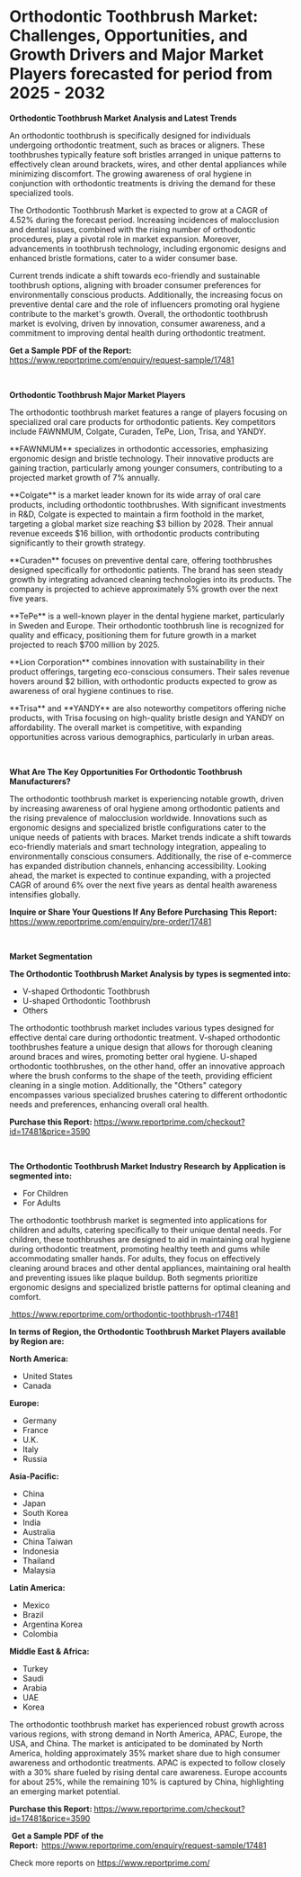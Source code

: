 <p><h1>Orthodontic Toothbrush Market: Challenges, Opportunities, and Growth Drivers and Major Market Players forecasted for period from 2025 - 2032</h1></p><p><strong>Orthodontic Toothbrush Market Analysis and Latest Trends</strong></p>
<p><p>An orthodontic toothbrush is specifically designed for individuals undergoing orthodontic treatment, such as braces or aligners. These toothbrushes typically feature soft bristles arranged in unique patterns to effectively clean around brackets, wires, and other dental appliances while minimizing discomfort. The growing awareness of oral hygiene in conjunction with orthodontic treatments is driving the demand for these specialized tools.</p><p>The Orthodontic Toothbrush Market is expected to grow at a CAGR of 4.52% during the forecast period. Increasing incidences of malocclusion and dental issues, combined with the rising number of orthodontic procedures, play a pivotal role in market expansion. Moreover, advancements in toothbrush technology, including ergonomic designs and enhanced bristle formations, cater to a wider consumer base. </p><p>Current trends indicate a shift towards eco-friendly and sustainable toothbrush options, aligning with broader consumer preferences for environmentally conscious products. Additionally, the increasing focus on preventive dental care and the role of influencers promoting oral hygiene contribute to the market's growth. Overall, the orthodontic toothbrush market is evolving, driven by innovation, consumer awareness, and a commitment to improving dental health during orthodontic treatment.</p></p>
<p><strong>Get a Sample PDF of the Report:&nbsp;</strong> <a href="https://www.reportprime.com/enquiry/request-sample/17481?utm_campaign=2628&utm_medium=2&utm_source=Github&utm_content=ia&utm_term=18032025&utm_id=orthodontic-toothbrush">https://www.reportprime.com/enquiry/request-sample/17481</a></p>
<p>&nbsp;</p>
<p><strong>Orthodontic Toothbrush Major Market Players</strong></p>
<p><p>The orthodontic toothbrush market features a range of players focusing on specialized oral care products for orthodontic patients. Key competitors include FAWNMUM, Colgate, Curaden, TePe, Lion, Trisa, and YANDY. </p><p>**FAWNMUM** specializes in orthodontic accessories, emphasizing ergonomic design and bristle technology. Their innovative products are gaining traction, particularly among younger consumers, contributing to a projected market growth of 7% annually.</p><p>**Colgate** is a market leader known for its wide array of oral care products, including orthodontic toothbrushes. With significant investments in R&D, Colgate is expected to maintain a firm foothold in the market, targeting a global market size reaching $3 billion by 2028. Their annual revenue exceeds $16 billion, with orthodontic products contributing significantly to their growth strategy.</p><p>**Curaden** focuses on preventive dental care, offering toothbrushes designed specifically for orthodontic patients. The brand has seen steady growth by integrating advanced cleaning technologies into its products. The company is projected to achieve approximately 5% growth over the next five years.</p><p>**TePe** is a well-known player in the dental hygiene market, particularly in Sweden and Europe. Their orthodontic toothbrush line is recognized for quality and efficacy, positioning them for future growth in a market projected to reach $700 million by 2025.</p><p>**Lion Corporation** combines innovation with sustainability in their product offerings, targeting eco-conscious consumers. Their sales revenue hovers around $2 billion, with orthodontic products expected to grow as awareness of oral hygiene continues to rise.</p><p>**Trisa** and **YANDY** are also noteworthy competitors offering niche products, with Trisa focusing on high-quality bristle design and YANDY on affordability. The overall market is competitive, with expanding opportunities across various demographics, particularly in urban areas.</p></p>
<p>&nbsp;</p>
<p><strong>What Are The Key Opportunities For Orthodontic Toothbrush Manufacturers?</strong></p>
<p><p>The orthodontic toothbrush market is experiencing notable growth, driven by increasing awareness of oral hygiene among orthodontic patients and the rising prevalence of malocclusion worldwide. Innovations such as ergonomic designs and specialized bristle configurations cater to the unique needs of patients with braces. Market trends indicate a shift towards eco-friendly materials and smart technology integration, appealing to environmentally conscious consumers. Additionally, the rise of e-commerce has expanded distribution channels, enhancing accessibility. Looking ahead, the market is expected to continue expanding, with a projected CAGR of around 6% over the next five years as dental health awareness intensifies globally.</p></p>
<p><strong>Inquire or Share Your Questions If Any Before Purchasing This Report:</strong> <a href="https://www.reportprime.com/enquiry/pre-order/17481?utm_campaign=2628&utm_medium=2&utm_source=Github&utm_content=ia&utm_term=18032025&utm_id=orthodontic-toothbrush">https://www.reportprime.com/enquiry/pre-order/17481</a></p>
<p>&nbsp;</p>
<p><strong>Market Segmentation</strong></p>
<p><strong>The Orthodontic Toothbrush Market Analysis by types is segmented into:</strong></p>
<p><ul><li>V-shaped Orthodontic Toothbrush</li><li>U-shaped Orthodontic Toothbrush</li><li>Others</li></ul></p>
<p><p>The orthodontic toothbrush market includes various types designed for effective dental care during orthodontic treatment. V-shaped orthodontic toothbrushes feature a unique design that allows for thorough cleaning around braces and wires, promoting better oral hygiene. U-shaped orthodontic toothbrushes, on the other hand, offer an innovative approach where the brush conforms to the shape of the teeth, providing efficient cleaning in a single motion. Additionally, the "Others" category encompasses various specialized brushes catering to different orthodontic needs and preferences, enhancing overall oral health.</p></p>
<p><strong>Purchase this Report:&nbsp;</strong><a href="https://www.reportprime.com/checkout?id=17481&price=3590&utm_campaign=2628&utm_medium=2&utm_source=Github&utm_content=ia&utm_term=18032025&utm_id=orthodontic-toothbrush">https://www.reportprime.com/checkout?id=17481&price=3590</a></p>
<p>&nbsp;</p>
<p><strong>The Orthodontic Toothbrush Market Industry Research by Application is segmented into:</strong></p>
<p><ul><li>For Children</li><li>For Adults</li></ul></p>
<p><p>The orthodontic toothbrush market is segmented into applications for children and adults, catering specifically to their unique dental needs. For children, these toothbrushes are designed to aid in maintaining oral hygiene during orthodontic treatment, promoting healthy teeth and gums while accommodating smaller hands. For adults, they focus on effectively cleaning around braces and other dental appliances, maintaining oral health and preventing issues like plaque buildup. Both segments prioritize ergonomic designs and specialized bristle patterns for optimal cleaning and comfort.</p></p>
<p><a href="https://www.reportprime.com/orthodontic-toothbrush-r17481?utm_campaign=2628&utm_medium=2&utm_source=Github&utm_content=ia&utm_term=18032025&utm_id=orthodontic-toothbrush">&nbsp;https://www.reportprime.com/orthodontic-toothbrush-r17481</a></p>
<p><strong>In terms of Region, the Orthodontic Toothbrush Market Players available by Region are:</strong></p>
<p>
    <p> <strong> North America: </strong>
        <ul>
            <li>United States</li>
            <li>Canada</li>
        </ul>
        </p> 
    <p> <strong> Europe: </strong>
        <ul>
            <li>Germany</li>
            <li>France</li>
            <li>U.K.</li>
            <li>Italy</li>
            <li>Russia</li>
        </ul>
        </p> 
    <p> <strong> Asia-Pacific: </strong>
        <ul>
            <li>China</li>
            <li>Japan</li>
            <li>South Korea</li>
            <li>India</li>
            <li>Australia</li>
            <li>China Taiwan</li>
            <li>Indonesia</li>
            <li>Thailand</li>
            <li>Malaysia</li>
        </ul>
        </p> 
    <p> <strong> Latin America: </strong>
        <ul>
            <li>Mexico</li>
            <li>Brazil</li>
            <li>Argentina Korea</li>
            <li>Colombia</li>
        </ul>
        </p> 
    <p> <strong> Middle East & Africa: </strong>
        <ul>
            <li>Turkey</li>
            <li>Saudi</li>
            <li>Arabia</li>
            <li>UAE</li>
            <li>Korea</li>
        </ul>
    </p>
    </p>
<p><p>The orthodontic toothbrush market has experienced robust growth across various regions, with strong demand in North America, APAC, Europe, the USA, and China. The market is anticipated to be dominated by North America, holding approximately 35% market share due to high consumer awareness and orthodontic treatments. APAC is expected to follow closely with a 30% share fueled by rising dental care awareness. Europe accounts for about 25%, while the remaining 10% is captured by China, highlighting an emerging market potential.</p></p>
<p><strong>Purchase this Report: </strong><a href="https://www.reportprime.com/checkout?id=17481&price=3590&utm_campaign=2628&utm_medium=2&utm_source=Github&utm_content=ia&utm_term=18032025&utm_id=orthodontic-toothbrush">https://www.reportprime.com/checkout?id=17481&price=3590</a></p>
<p>&nbsp;<strong>Get a Sample PDF of the Report:&nbsp;&nbsp;</strong><a href="https://www.reportprime.com/enquiry/request-sample/17481?utm_campaign=2628&utm_medium=2&utm_source=Github&utm_content=ia&utm_term=18032025&utm_id=orthodontic-toothbrush">https://www.reportprime.com/enquiry/request-sample/17481</a></p>
<p><strong></strong></p>
<p>Check more reports on <a href="https://www.reportprime.com/?utm_campaign=2628&utm_medium=2&utm_source=Github&utm_content=ia&utm_term=18032025&utm_id=orthodontic-toothbrush">https://www.reportprime.com/</a></p>